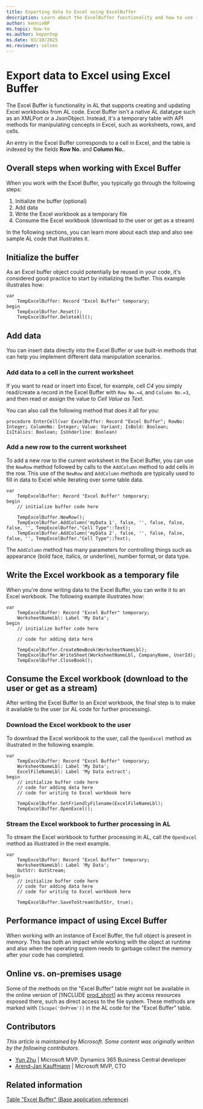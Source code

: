 ```yaml
---
title: Exporting data to Excel using ExcelBuffer
description: Learn about the ExcelBuffer functionality and how to use it to copy data from AL to Excel.
author: kennieNP
ms.topic: how-to
ms.author: kepontop
ms.date: 03/10/2025
ms.reviewer: solsen
---
```


# Export data to Excel using Excel Buffer

The Excel Buffer is functionality in AL that supports creating and updating Excel workbooks from AL code. Excel Buffer isn't a native AL datatype such as an XMLPort or a JsonObject. Instead, it's a temporary table with API methods for manipulating concepts in Excel, such as worksheets, rows, and cells.

An entry in the Excel Buffer corresponds to a cell in Excel, and the table is indexed by the fields **Row No.** and **Column No.**. 

## Overall steps when working with Excel Buffer

When you work with the Excel Buffer, you typically go through the following steps:

1. Initialize the buffer (optional)
1. Add data
1. Write the Excel workbook as a temporary file
1. Consume the Excel workbook (download to the user or get as a stream)

In the following sections, you can learn more about each step and also see sample AL code that illustrates it.

## Initialize the buffer

As an Excel buffer object could potentially be reused in your code, it's considered good practice to start by initializing the buffer. This example illustrates how:

```AL
var
    TempExcelBuffer: Record "Excel Buffer" temporary;
begin
    TempExcelBuffer.Reset();
    TempExcelBuffer.DeleteAll();
```

## Add data 

You can insert data directly into the Excel Buffer or use built-in methods that can help you implement different data manipulation scenarios.

### Add data to a cell in the current worksheet

If you want to read or insert into Excel, for example, cell *C4* you simply read/create a record in the Excel Buffer with `Row No.=4`, and `Column No.=3`, and then read or assign the value to *Cell Value as Text*. 

You can also call the following method that does it all for you:

```AL
procedure EnterCell(var ExcelBuffer: Record "Excel Buffer"; RowNo: Integer; ColumnNo: Integer; Value: Variant; IsBold: Boolean; IsItalics: Boolean; IsUnderline: Boolean)
```

### Add a new row to the current worksheet

To add a new row to the current worksheet in the Excel Buffer, you can use the `NewRow` method followed by calls to the `AddColumn` method to add cells in the row. This use of the `NewRow` and `AddColumn` methods are typically used to fill in data to Excel while iterating over some table data.

```AL
var
    TempExcelBuffer: Record "Excel Buffer" temporary;
begin
    // initialize buffer code here

    TempExcelBuffer.NewRow();
    TempExcelBuffer.AddColumn('myData 1', false, '', false, false, false, '', TempExcelBuffer."Cell Type"::Text);
    TempExcelBuffer.AddColumn('myData 2', false, '', false, false, false, '', TempExcelBuffer."Cell Type"::Text);
```

The `AddColumn` method has many parameters for controlling things such as appearance (bold face, italics, or underline), number format, or data type.

## Write the Excel workbook as a temporary file 

When you're done writing data to the Excel Buffer, you can write it to an Excel workbook. The following example illustrates how:

```AL
var
    TempExcelBuffer: Record "Excel Buffer" temporary;
    WorksheetNameLbl: Label 'My Data';
begin
    // initialize buffer code here

    // code for adding data here

    TempExcelBuffer.CreateNewBook(WorksheetNameLbl);
    TempExcelBuffer.WriteSheet(WorksheetNameLbl, CompanyName, UserId);
    TempExcelBuffer.CloseBook();
```

## Consume the Excel workbook (download to the user or get as a stream)

After writing the Excel Buffer to an Excel workbook, the final step is to make it available to the user (or AL code for further processing). 

### Download the Excel workbook to the user 

To download the Excel workbook to the user, call the `OpenExcel` method as illustrated in the following example. 

```AL
var
    TempExcelBuffer: Record "Excel Buffer" temporary;
    WorksheetNameLbl: Label 'My Data';
    ExcelFileNameLbl: Label 'My Data extract';
begin
    // initialize buffer code here
    // code for adding data here
    // code for writing to Excel workbook here

    TempExcelBuffer.SetFriendlyFilename(ExcelFileNameLbl);
    TempExcelBuffer.OpenExcel();
```

### Stream the Excel workbook to further processing in AL

To stream the Excel workbook to further processing in AL, call the `OpenExcel` method as illustrated in the next example. 

```AL
var
    TempExcelBuffer: Record "Excel Buffer" temporary;
    WorksheetNameLbl: Label 'My Data';
    OutStr: OutStream;
begin
    // initialize buffer code here
    // code for adding data here
    // code for writing to Excel workbook here

    TempExcelBuffer.SaveToStream(OutStr, true);
```

## Performance impact of using Excel Buffer

When working with an instance of Excel Buffer, the full object is present in memory. This has both an impact while working with the object at runtime and also when the operating system needs to garbage collect the memory after your code has completed. 

## Online vs. on-premises usage

Some of the methods on the "Excel Buffer" table might not be available in the online version of [!INCLUDE [prod_short](../includes/prod_short.md)] as they access resources exposed there, such as direct access to the file system. These methods are marked with `[Scope('OnPrem')]` in the AL code for the "Excel Buffer" table.

## Contributors

*This article is maintained by Microsoft. Some content was originally written by the following contributors.*

* [Yun Zhu](https://www.linkedin.com/in/yzhums/) | Microsoft MVP, Dynamics 365 Business Central developer
* [Arend-Jan Kauffmann](https://www.linkedin.com/in/ajkauffmann/) | Microsoft MVP, CTO

## Related information

[Table "Excel Buffer" (Base application reference)](/dynamics365/business-central/application/base-application/table/system.io.excel-buffer)  
